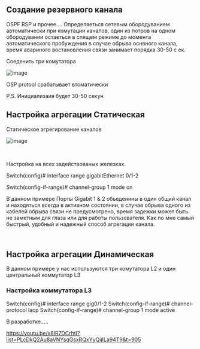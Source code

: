 <h2>Создание резервного канала</h2> 

OSPF RSP и прочее....     Определяеться сетевым обородуванием автоматически при комутации каналов, один из потров на одном обородувании остаеться в спящем режиме до момента автоматического пробуждения в случае обрыва оснвного канала, время авариного востановления связи занимает порядка 30-50 с
ек.

Соеденить три комутатора  

![image](https://github.com/user-attachments/assets/2598305f-7a5d-4d48-a5a3-9fe837ade532)

OSP protool срабатывает втоматически

P.S. Инициализаия будет 30-50 секун
<br />


<h2>Настройка агрегации Статическая</h2>

Статическое агрегирование каналов

![image](https://github.com/user-attachments/assets/b5595a6b-2a1f-48d8-ae4f-70cee32541df)


<br />

<p>

Настройка на всех  задействованых железках.
  
  Switch(config)#                interface range gigabitEthernet 0/1-2

  Switch(config-if-range)#       channel-group 1 mode on
</p>
<p>
  В данном примере Порты Gigabit 1 & 2 обьеденины в один общий канал и находяться всегда в активном состоянии, в случае обрыва одного из кабелей обрыва связи не предусмотрено, время задежки может быть не заметным для глаза или для работы пользователя.  Как по мне самый быстрый, удобный и надежный способ агрегации канала.
</p>


<br />
<h2>Настройка агрегации Динамическая</h2>

В данном примере у нас используются три комутатора L2 и один центральный коммутатор L3 


<h3>Настройка коммутатора L3</h3>

<p>
  
  Switch(config)#               interface range gig0/1-2
  Switch(config-if-range)#      channel-protocol lacp
  Switch(config-if-range)#      channel-group 1 mode active
  
</p>

В разработке.....



https://youtu.be/x8lR7DCrhtI?list=PLcDkQ2Au8aVNYsqGsxRQxYyQijILa94T9&t=905


